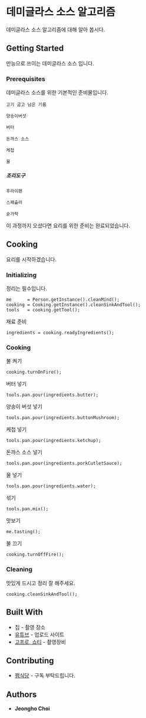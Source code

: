 # 데미글라스 소스 알고리즘

데미글라스 소스 알고리즘에 대해 알아 봅시다.

## Getting Started

만능으로 쓰이는 데미글라스 소스 입니다.
 
### Prerequisites

데미글라스 소스를 위한 기본적인 준비물입니다.

```
고기 굽고 남은 기름
```
```
양송이버섯
```
```
버터
```
```
돈까스 소스
```
```
케첩
```
```
물
```

##### 조리도구

```
후라이팬
```
```
스패츌러
```
```
숟가락
```

이 과정까지 오셨다면 요리를 위한 준비는 완료되었습니다.

## Cooking

요리를 시작하겠습니다.

### Initializing

정리는 필수입니다.
```
me      = Person.getInstance().cleanMind();
cooking = Cooking.getInstance().cleanSinkAndTool();
tools   = cooking.getTool();
```

재료 준비
```
ingredients = cooking.readyIngredients();
```

### Cooking

불 켜기
```
cooking.turnOnFire();
```

버터 넣기
```
tools.pan.pour(ingredients.butter);
```

양송이 버섯 넣기
```
tools.pan.pour(ingredients.buttonMushroom);
```

케첩 넣기
```
tools.pan.pour(ingredients.ketchup);
```

돈까스 소스 넣기
```
tools.pan.pour(ingredients.porkCutletSauce);
```

물 넣기
``` 
tools.pan.pour(ingredients.water);
```

섞기
``` 
tools.pan.mix();
```

맛보기
``` 
me.tasting();
```

불 끄기
```
cooking.turnOffFire();
```

### Cleaning

맛있게 드시고 정리 잘 해주세요.

```
cooking.cleanSinkAndTool();
```


## Built With

* 집 - 촬영 장소
* [유튜브](https://www.youtube.com/@wjdgh) - 업로드 사이트
* [고프로, 쇼티](https://gopro.com/ko/kr/) - 촬영장비

## Contributing

* [쩜식당](https://www.youtube.com/@wjdgh) - 구독 부탁드립니다.

## Authors

* **Jeongho Choi**
